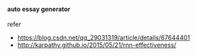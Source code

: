 #### auto essay generator


refer 
+ https://blog.csdn.net/qq_29031319/article/details/67644401
+ http://karpathy.github.io/2015/05/21/rnn-effectiveness/